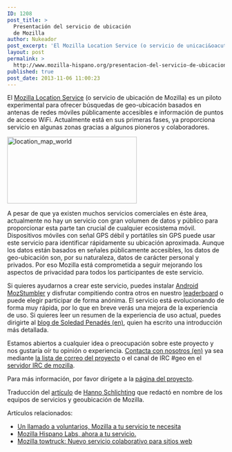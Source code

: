 ```yaml
---
ID: 1208
post_title: >
  Presentación del servicio de ubicación
  de Mozilla
author: Nukeador
post_excerpt: 'El Mozilla Location Service (o servicio de unicaci&oacute;n de Mozilla) es un piloto experimental para ofrecer b&uacute;squedas de geoubicaci&oacute;n basados en antenas de redes m&oacute;viles p&uacute;blicamente accesibles e informaci&oacute;n de puntos de acceso WiFi.'
layout: post
permalink: >
  http://www.mozilla-hispano.org/presentacion-del-servicio-de-ubicacion-de-mozilla/
published: true
post_date: 2013-11-06 11:00:23
---
```

<p>El <a href="https://location.services.mozilla.com/">Mozilla Location Service</a> (o servicio de ubicación de Mozilla) es un piloto experimental para ofrecer búsquedas de geo-ubicación basados en antenas de redes móviles públicamente accesibles e información de puntos de acceso WiFi. Actualmente está en sus primeras fases, ya proporciona servicio en algunas zonas gracias a algunos pioneros y colaboradores.</p>
<p><a href="http://www.mozilla-hispano.org/wp-content/uploads/location_map_world.png"><img class="aligncenter size-medium wp-image-10975" style="margin: auto; float: none;" alt="location_map_world" src="http://www.mozilla-hispano.org/wp-content/uploads/location_map_world-300x154.png" width="300" height="154" /></a></p>
<p>A pesar de que ya existen muchos servicios comerciales en éste área, actualmente no hay un servicio con gran volumen de datos y público para proporcionar esta parte tan crucial de cualquier ecosistema móvil. Dispositivos móviles con señal GPS débil y portátiles sin GPS puede usar este servicio para identificar rápidamente su ubicación aproximada. Aunque los datos están basados en señales públicamente accesibles, los datos de geo-ubicación son, por su naturaleza, datos de carácter personal y privados. Por eso Mozilla está comprometida a seguir mejorando los aspectos de privacidad para todos los participantes de este servicio.</p>
<p>Si quieres ayudarnos a crear este servicio, puedes instalar <a href="https://github.com/dougt/MozStumbler/releases">Android MozStumbler</a> y disfrutar compitiendo contra otros en nuestro <a href="https://location.services.mozilla.com/leaders">leaderboard</a> o puede elegir participar de forma anónima. El servicio está evolucionando de forma muy rápida, por lo que en breve verás una mejora de la experiencia de uso. Si quieres leer un resumen de la experiencia de uso actual, puedes dirigirte al <a href="http://soledadpenades.com/2013/10/14/moz-stumbler-and-mozilla-location-services/">blog de Soledad Penadés (en)</a>, quien ha escrito una introducción más detallada.</p>
<p>Estamos abiertos a cualquier idea o preocupación sobre este proyecto y nos gustaría oír tu opinión o experiencia. <a href="https://wiki.mozilla.org/Services/Location#Communication">Contacta con nosotros (en)</a> ya sea mediante <a href="https://lists.mozilla.org/listinfo/dev-geolocation">la lista de correo del proyecto</a> o el canal de IRC #geo en el <a href="https://wiki.mozilla.org/IRC">servidor IRC de mozilla</a>.</p>
<p>Para más información, por favor dirígete a la <a href="https://wiki.mozilla.org/Services/Location">página del proyecto</a>.</p>
<p>Traducción del <a href="https://blog.mozilla.org/services/2013/10/28/introducing-the-mozilla-location-service/">artículo</a> de <a href="https://twitter.com/hannosch">Hanno Schlichting</a> que redactó en nombre de los equipos de servicios y geoubicación de Mozilla.</p>
<div class='yarpp-related-rss'>
<p>Artículos relacionados:<ul>
<li><a href='http://www.mozilla-hispano.org/un-llamado-a-voluntarios-mozilla-service-week/' rel='bookmark' title='Un llamado a voluntarios, Mozilla a tu servicio te necesita'>Un llamado a voluntarios, Mozilla a tu servicio te necesita</a></li>
<li><a href='http://www.mozilla-hispano.org/mozilla-hispano-labs-ahora-a-tu-servicio/' rel='bookmark' title='Mozilla Hispano Labs, ahora a tu servicio.'>Mozilla Hispano Labs, ahora a tu servicio.</a></li>
<li><a href='http://www.mozilla-hispano.org/mozilla-towtruck-nuevo-servicio-colaborativo-para-sitios-web/' rel='bookmark' title='Mozilla towtruck: Nuevo servicio colaborativo para sitios web'>Mozilla towtruck: Nuevo servicio colaborativo para sitios web</a></li>
</ul></p>
</div>
